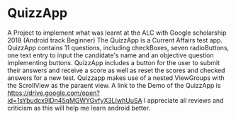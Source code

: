 # QuizzApp
A Project to implement what was learnt at the ALC with Google scholarship 2018 (Android track Beginner)
The QuizzApp is a Current Affairs test app.
QuizzApp contains 11 questions, including checkBoxes, seven radioButtons, one text entry to input the candidate's name and an objective question implementing buttons.
QuizzApp includes a button for the user to submit their answers and receive a score as well as reset the scores and checked answers for a new test.
Quizzapp makes use of a nested ViewGroups with the ScrollView as the paraent view.
A link to the Demo of the QuizzApp is   https://drive.google.com/open?id=1sYbudcx9lDn45qMGWYGvfyX3LIwhUuSA
I appreciate all reviews and criticism as this will help me learn android better.
